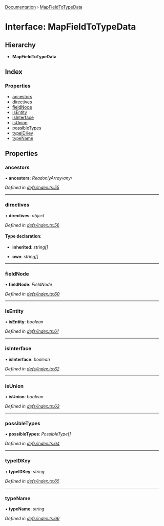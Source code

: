 [Documentation](../README.md) › [MapFieldToTypeData](mapfieldtotypedata.md)

# Interface: MapFieldToTypeData

## Hierarchy

* **MapFieldToTypeData**

## Index

### Properties

* [ancestors](mapfieldtotypedata.md#ancestors)
* [directives](mapfieldtotypedata.md#directives)
* [fieldNode](mapfieldtotypedata.md#fieldnode)
* [isEntity](mapfieldtotypedata.md#isentity)
* [isInterface](mapfieldtotypedata.md#isinterface)
* [isUnion](mapfieldtotypedata.md#isunion)
* [possibleTypes](mapfieldtotypedata.md#possibletypes)
* [typeIDKey](mapfieldtotypedata.md#typeidkey)
* [typeName](mapfieldtotypedata.md#typename)

## Properties

###  ancestors

• **ancestors**: *ReadonlyArray‹any›*

*Defined in [defs/index.ts:55](https://github.com/badbatch/graphql-box/blob/5db63dc/packages/request-parser/src/defs/index.ts#L55)*

___

###  directives

• **directives**: *object*

*Defined in [defs/index.ts:56](https://github.com/badbatch/graphql-box/blob/5db63dc/packages/request-parser/src/defs/index.ts#L56)*

#### Type declaration:

* **inherited**: *string[]*

* **own**: *string[]*

___

###  fieldNode

• **fieldNode**: *FieldNode*

*Defined in [defs/index.ts:60](https://github.com/badbatch/graphql-box/blob/5db63dc/packages/request-parser/src/defs/index.ts#L60)*

___

###  isEntity

• **isEntity**: *boolean*

*Defined in [defs/index.ts:61](https://github.com/badbatch/graphql-box/blob/5db63dc/packages/request-parser/src/defs/index.ts#L61)*

___

###  isInterface

• **isInterface**: *boolean*

*Defined in [defs/index.ts:62](https://github.com/badbatch/graphql-box/blob/5db63dc/packages/request-parser/src/defs/index.ts#L62)*

___

###  isUnion

• **isUnion**: *boolean*

*Defined in [defs/index.ts:63](https://github.com/badbatch/graphql-box/blob/5db63dc/packages/request-parser/src/defs/index.ts#L63)*

___

###  possibleTypes

• **possibleTypes**: *PossibleType[]*

*Defined in [defs/index.ts:64](https://github.com/badbatch/graphql-box/blob/5db63dc/packages/request-parser/src/defs/index.ts#L64)*

___

###  typeIDKey

• **typeIDKey**: *string*

*Defined in [defs/index.ts:65](https://github.com/badbatch/graphql-box/blob/5db63dc/packages/request-parser/src/defs/index.ts#L65)*

___

###  typeName

• **typeName**: *string*

*Defined in [defs/index.ts:66](https://github.com/badbatch/graphql-box/blob/5db63dc/packages/request-parser/src/defs/index.ts#L66)*
